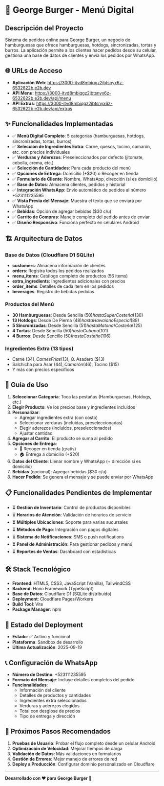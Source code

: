 # 🍔 George Burger - Menú Digital 

## Descripción del Proyecto
Sistema de pedidos online para George Burger, un negocio de hamburguesas que ofrece hamburguesas, hotdogs, sincronizadas, tortas y burros. La aplicación permite a los clientes hacer pedidos desde su celular, gestiona una base de datos de clientes y envía los pedidos por WhatsApp.

## 🌐 URLs de Acceso
- **Aplicación Web**: https://3000-itvd8mbiqgz2jbtsnyx6z-6532622b.e2b.dev
- **API Menu**: https://3000-itvd8mbiqgz2jbtsnyx6z-6532622b.e2b.dev/api/menu
- **API Extras**: https://3000-itvd8mbiqgz2jbtsnyx6z-6532622b.e2b.dev/api/extras

## ✨ Funcionalidades Implementadas
- ✅ **Menú Digital Completo**: 5 categorías (hamburguesas, hotdogs, sincronizadas, tortas, burros)
- ✅ **Selección de Ingredientes Extra**: Carne, quesos, tocino, camarón, etc. con precios individuales
- ✅ **Verduras y Aderezos**: Preseleccionados por defecto (jitomate, cebolla, crema, etc.)
- ✅ **Selección de Cantidades**: Para cada producto del menú
- ✅ **Opciones de Entrega**: Domicilio (+$20) o Recoger en tienda
- ✅ **Formulario de Cliente**: Nombre, WhatsApp, dirección (si es domicilio)
- ✅ **Base de Datos**: Almacena clientes, pedidos y historial
- ✅ **Integración WhatsApp**: Envío automático de pedidos al número +523111235595
- ✅ **Vista Previa del Mensaje**: Muestra el texto que se enviará por WhatsApp
- ✅ **Bebidas**: Opción de agregar bebidas ($30 c/u)
- ✅ **Carrito de Compras**: Manejo completo del pedido antes de enviar
- ✅ **Diseño Responsivo**: Funciona perfecto en celulares Android

## 🏗️ Arquitectura de Datos
### Base de Datos (Cloudflare D1 SQLite)
- **customers**: Almacena información de clientes
- **orders**: Registra todos los pedidos realizados  
- **menu_items**: Catálogo completo de productos (56 items)
- **extra_ingredients**: Ingredientes adicionales con precios
- **order_items**: Detalles de cada item en los pedidos
- **beverages**: Registro de bebidas pedidas

### Productos del Menú
- **30 Hamburguesas**: Desde Sencilla ($50) hasta Super Costeña ($130)
- **13 Hotdogs**: Desde De Pierna ($48) hasta Hawaiano Especial ($89)  
- **5 Sincronizadas**: Desde Sencilla ($51) hasta Matona/Costeña ($125)
- **4 Tortas**: Desde Sencilla ($50) hasta Cubana ($101)
- **4 Burros**: Desde Sencillo ($50) hasta Costeño ($106)

### Ingredientes Extra (13 tipos)
- Carne ($34), Carnes Frías ($13), Q. Asadero ($13)
- Salchicha para Asar ($44), Camarón ($46), Tocino ($15)
- Y más con precios específicos

## 📱 Guía de Uso
1. **Seleccionar Categoría**: Toca las pestañas (Hamburguesas, Hotdogs, etc.)
2. **Elegir Producto**: Ve los precios base y ingredientes incluidos  
3. **Personalizar**: 
   - Agregar ingredientes extra (con costo)
   - Seleccionar verduras (incluidas, preseleccionadas)
   - Elegir aderezos (incluidos, preseleccionados)
   - Ajustar cantidad
4. **Agregar al Carrito**: El producto se suma al pedido
5. **Opciones de Entrega**: 
   - 🏃 Recoger en tienda (gratis)
   - 🏠 Entrega a domicilio (+$20)
6. **Datos del Cliente**: Llenar nombre y WhatsApp (+ dirección si es domicilio)
7. **Bebidas** (opcional): Agregar bebidas ($30 c/u)
8. **Hacer Pedido**: Se genera el mensaje y se puede enviar por WhatsApp

## 📋 Funcionalidades Pendientes de Implementar
- ⏳ **Gestión de Inventario**: Control de productos disponibles
- ⏳ **Horarios de Atención**: Validación de horarios de servicio  
- ⏳ **Múltiples Ubicaciones**: Soporte para varias sucursales
- ⏳ **Métodos de Pago**: Integración con pagos digitales
- ⏳ **Sistema de Notificaciones**: SMS o push notifications
- ⏳ **Panel de Administración**: Para gestionar pedidos y menú
- ⏳ **Reportes de Ventas**: Dashboard con estadísticas

## 🛠️ Stack Tecnológico  
- **Frontend**: HTML5, CSS3, JavaScript (Vanilla), TailwindCSS
- **Backend**: Hono Framework (TypeScript)
- **Base de Datos**: Cloudflare D1 (SQLite distribuido)
- **Deployment**: Cloudflare Pages/Workers
- **Build Tool**: Vite
- **Package Manager**: npm

## 🚀 Estado del Deployment
- **Estado**: ✅ Activo y funcional
- **Plataforma**: Sandbox de desarrollo
- **Última Actualización**: 2025-09-19

## 📞 Configuración de WhatsApp
- **Número de Destino**: +523111235595
- **Formato del Mensaje**: Incluye detalles completos del pedido
- **Funcionalidades**: 
  - Información del cliente
  - Detalles de productos y cantidades
  - Ingredientes extra seleccionados  
  - Verduras y aderezos elegidos
  - Total con desglose de precios
  - Tipo de entrega y dirección

## 🔄 Próximos Pasos Recomendados
1. **Pruebas de Usuario**: Probar el flujo completo desde un celular Android
2. **Optimización de Velocidad**: Mejorar tiempos de carga
3. **Validación de Datos**: Más validaciones en formularios
4. **Gestión de Errores**: Mejor manejo de errores de red
5. **Deploy a Producción**: Configurar dominio personalizado en Cloudflare

---

**Desarrollado con ❤️ para George Burger** 🍔